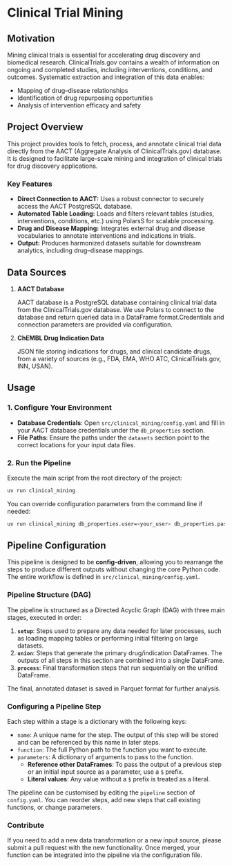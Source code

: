 # Clinical Trial Mining

## Motivation

Mining clinical trials is essential for accelerating drug discovery and biomedical research. ClinicalTrials.gov contains a wealth of information on ongoing and completed studies, including interventions, conditions, and outcomes. Systematic extraction and integration of this data enables:

- Mapping of drug–disease relationships
- Identification of drug repurposing opportunities
- Analysis of intervention efficacy and safety

## Project Overview

This project provides tools to fetch, process, and annotate clinical trial data directly from the AACT (Aggregate Analysis of ClinicalTrials.gov) database. It is designed to facilitate large-scale mining and integration of clinical trials for drug discovery applications.

### Key Features

- **Direct Connection to AACT:** Uses a robust connector to securely access the AACT PostgreSQL database.
- **Automated Table Loading:** Loads and filters relevant tables (studies, interventions, conditions, etc.) using PolarsS for scalable processing.
- **Drug and Disease Mapping:** Integrates external drug and disease vocabularies to annotate interventions and indications in trials.
- **Output:** Produces harmonized datasets suitable for downstream analytics, including drug–disease mappings.

## Data Sources

1. **AACT Database**  

    AACT database is a PostgreSQL database containing clinical trial data from the ClinicalTrials.gov database. We use Polars to connect to the database and return queried data in a DataFrame format.Credentials and connection parameters are provided via configuration.

2. **ChEMBL Drug Indication Data**

   JSON file storing indications for drugs, and clinical candidate drugs, from a variety of sources (e.g., FDA, EMA, WHO ATC, ClinicalTrials.gov, INN, USAN).

## Usage

### 1. Configure Your Environment

- **Database Credentials**: Open `src/clinical_mining/config.yaml` and fill in your AACT database credentials under the `db_properties` section.
- **File Paths**: Ensure the paths under the `datasets` section point to the correct locations for your input data files.

### 2. Run the Pipeline

Execute the main script from the root directory of the project:

```bash
uv run clinical_mining
```

You can override configuration parameters from the command line if needed:

```bash
uv run clinical_mining db_properties.user=<your_user> db_properties.password=<your_password>
```

## Pipeline Configuration

This pipeline is designed to be **config-driven**, allowing you to rearrange the steps to produce different outputs without changing the core Python code. The entire workflow is defined in `src/clinical_mining/config.yaml`.

### Pipeline Structure (DAG)

The pipeline is structured as a Directed Acyclic Graph (DAG) with three main stages, executed in order:

1.  **`setup`**: Steps used to prepare any data needed for later processes, such as loading mapping tables or performing initial filtering on large datasets.
2.  **`union`**: Steps that generate the primary drug/indication DataFrames. The outputs of all steps in this section are combined into a single DataFrame.
3.  **`process`**: Final transformation steps that run sequentially on the unified DataFrame.

The final, annotated dataset is saved in Parquet format for further analysis.

### Configuring a Pipeline Step

Each step within a stage is a dictionary with the following keys:

-   `name`: A unique name for the step. The output of this step will be stored and can be referenced by this name in later steps.
-   `function`: The full Python path to the function you want to execute.
-   `parameters`: A dictionary of arguments to pass to the function.
    -   **Reference other DataFrames**: To pass the output of a previous step or an initial input source as a parameter, use a `$` prefix.
    -   **Literal values**: Any value without a `$` prefix is treated as a literal.

The pipeline can be customised by editing the `pipeline` section of `config.yaml`. You can reorder steps, add new steps that call existing functions, or change parameters.

### Contribute

If you need to add a new data transformation or a new input source, please submit a pull request with the new functionality. Once merged, your function can be integrated into the pipeline via the configuration file.
